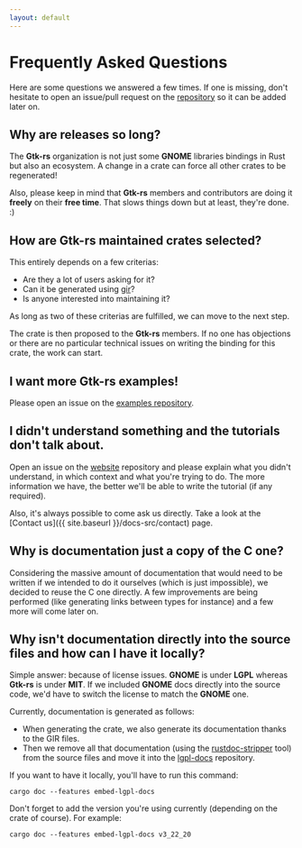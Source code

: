 ```yaml
---
layout: default
---
```


# Frequently Asked Questions

Here are some questions we answered a few times. If one is missing, don't hesitate to open an issue/pull request on the [repository](https://github.com/gtk-rs/gtk-rs.github.io) so it can be added later on.

## Why are releases so long?

The **Gtk-rs** organization is not just some **GNOME** libraries bindings in Rust but also an ecosystem. A change in a crate can force all other crates to be regenerated!

Also, please keep in mind that **Gtk-rs** members and contributors are doing it **freely** on their **free time**. That slows things down but at least, they're done. :)

## How are **Gtk-rs** maintained crates selected?

This entirely depends on a few criterias:

 * Are they a lot of users asking for it?
 * Can it be generated using [gir](https://github.com/gtk-rs/gir)?
 * Is anyone interested into maintaining it?

As long as two of these criterias are fulfilled, we can move to the next step.

The crate is then proposed to the **Gtk-rs** members. If no one has objections or there are no particular technical issues on writing the binding for this crate, the work can start.

## I want more **Gtk-rs** examples!

Please open an issue on the [examples repository](https://github.com/gtk-rs/examples/).

## I didn't understand something and the tutorials don't talk about.

Open an issue on the [website](https://github.com/gtk-rs/gtk-rs.github.io) repository and please explain what you didn't understand, in which context and what you're trying to do. The more information we have, the better we'll be able to write the tutorial (if any required).

Also, it's always possible to come ask us directly. Take a look at the [Contact us]({{ site.baseurl }}/docs-src/contact) page.

## Why is documentation just a copy of the C one?

Considering the massive amount of documentation that would need to be written if we intended to do it ourselves (which is just impossible), we decided to reuse the C one directly. A few improvements are being performed (like generating links between types for instance) and a few more will come later on.

## Why isn't documentation directly into the source files and how can I have it locally?

Simple answer: because of license issues. **GNOME** is under **LGPL** whereas **Gtk-rs** is under **MIT**. If we included **GNOME** docs directly into the source code, we'd have to switch the license to match the **GNOME** one.

Currently, documentation is generated as follows:

 * When generating the crate, we also generate its documentation thanks to the GIR files.
 * Then we remove all that documentation (using the [rustdoc-stripper](https://github.com/GuillaumeGomez/rustdoc-stripper) tool) from the source files and move it into the [lgpl-docs](https://github.com/gtk-rs/lgpl-docs) repository.

If you want to have it locally, you'll have to run this command:

```
cargo doc --features embed-lgpl-docs
```

Don't forget to add the version you're using currently (depending on the crate of course). For example:

```
cargo doc --features embed-lgpl-docs v3_22_20
```
